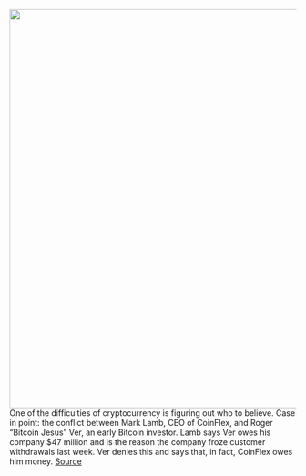 <img src='https://cdn.vox-cdn.com/thumbor/8u5ISgtSxIx24vEhS0Zs3X2P4AQ=/0x0:2040x1360/1200x800/filters:focal(857x517:1183x843)/cdn.vox-cdn.com/uploads/chorus_image/image/71026194/acastro_220524_STK428_0002.0.jpg' width='700px' /><br/>
One of the difficulties of cryptocurrency is figuring out who to believe. Case in point: the conflict between Mark Lamb, CEO of CoinFlex, and Roger “Bitcoin Jesus” Ver, an early Bitcoin investor. Lamb says Ver owes his company $47 million and is the reason the company froze customer withdrawals last week. Ver denies this and says that, in fact, CoinFlex owes him money.
<a href='https://www.theverge.com/2022/6/28/23186931/roger-ver-coinflex-bitcoin-rvusd'> Source <a/>